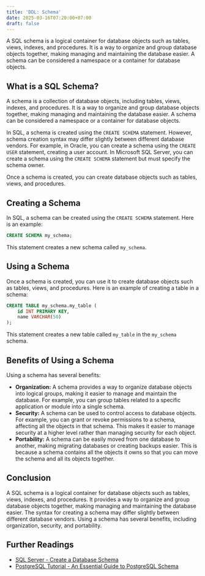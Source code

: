 ```yaml
---
title: 'DDL: Schema'
date: 2025-03-16T07:20:00+07:00
draft: false
---
```


A SQL schema is a logical container for database objects such as tables, views, indexes, and procedures. It is a way to organize and group database objects together, making managing and maintaining the database easier. A schema can be considered a namespace or a container for database objects.

## What is a SQL Schema?

A schema is a collection of database objects, including tables, views, indexes, and procedures. It is a way to organize and group database objects together, making managing and maintaining the database easier. A schema can be considered a namespace or a container for database objects.

In SQL, a schema is created using the `CREATE SCHEMA` statement. However, schema creation syntax may differ slightly between different database vendors. For example, in Oracle, you can create a schema using the `CREATE USER` statement, creating a user account. In Microsoft SQL Server, you can create a schema using the `CREATE SCHEMA` statement but must specify the schema owner.

Once a schema is created, you can create database objects such as tables, views, and procedures.

## Creating a Schema

In SQL, a schema can be created using the `CREATE SCHEMA` statement. Here is an example:

```sql
CREATE SCHEMA my_schema;
```

This statement creates a new schema called `my_schema`.

## Using a Schema

Once a schema is created, you can use it to create database objects such as tables, views, and procedures. Here is an example of creating a table in a schema:

```sql
CREATE TABLE my_schema.my_table (
    id INT PRIMARY KEY,
    name VARCHAR(50)
);
```

This statement creates a new table called `my_table` in the `my_schema` schema.

## Benefits of Using a Schema

Using a schema has several benefits:

- **Organization:** A schema provides a way to organize database objects into logical groups, making it easier to manage and maintain the database. For example, you can group tables related to a specific application or module into a single schema.
- **Security:** A schema can be used to control access to database objects. For example, you can grant or revoke permissions to a schema, affecting all the objects in that schema. This makes it easier to manage security at a higher level rather than managing security for each object.
- **Portability:** A schema can be easily moved from one database to another, making migrating databases or creating backups easier. This is because a schema contains all the objects it owns so that you can move the schema and all its objects together.

## Conclusion

A SQL schema is a logical container for database objects such as tables, views, indexes, and procedures. It provides a way to organize and group database objects together, making managing and maintaining the database easier. The syntax for creating a schema may differ slightly between different database vendors. Using a schema has several benefits, including organization, security, and portability.

## Further Readings

- [SQL Server - Create a Database Schema](https://learn.microsoft.com/en-us/sql/relational-databases/security/authentication-access/create-a-database-schema?view=sql-server-ver16)
- [PostgreSQL Tutorial - An Essential Guide to PostgreSQL Schema](https://www.postgresqltutorial.com/postgresql-administration/postgresql-schema/)
